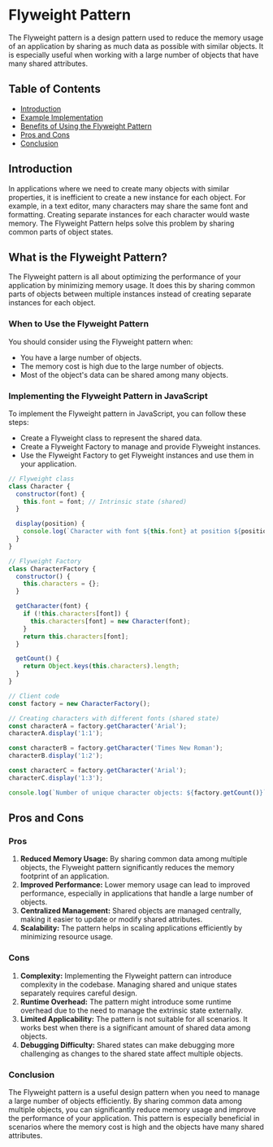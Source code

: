 # Flyweight Pattern

The Flyweight pattern is a design pattern used to reduce the memory usage of an application by sharing as much data as possible with similar objects. It is especially useful when working with a large number of objects that have many shared attributes.

## Table of Contents

- [Introduction](#introduction)
- [Example Implementation](#example-implementation)
- [Benefits of Using the Flyweight Pattern](#benefits-of-using-the-flyweight-pattern)
- [Pros and Cons](#pros-and-cons)
- [Conclusion](#conclusion)

## Introduction

In applications where we need to create many objects with similar properties, it is inefficient to create a new instance for each object. For example, in a text editor, many characters may share the same font and formatting. Creating separate instances for each character would waste memory. The Flyweight Pattern helps solve this problem by sharing common parts of object states.

## What is the Flyweight Pattern?

The Flyweight pattern is all about optimizing the performance of your application by minimizing memory usage. It does this by sharing common parts of objects between multiple instances instead of creating separate instances for each object.

### When to Use the Flyweight Pattern

You should consider using the Flyweight pattern when:

- You have a large number of objects.
- The memory cost is high due to the large number of objects.
- Most of the object's data can be shared among many objects.

### Implementing the Flyweight Pattern in JavaScript

To implement the Flyweight pattern in JavaScript, you can follow these steps:

- Create a Flyweight class to represent the shared data.
- Create a Flyweight Factory to manage and provide Flyweight instances.
- Use the Flyweight Factory to get Flyweight instances and use them in your application.

```javascript
// Flyweight class
class Character {
  constructor(font) {
    this.font = font; // Intrinsic state (shared)
  }

  display(position) {
    console.log(`Character with font ${this.font} at position ${position}.`);
  }
}

// Flyweight Factory
class CharacterFactory {
  constructor() {
    this.characters = {};
  }

  getCharacter(font) {
    if (!this.characters[font]) {
      this.characters[font] = new Character(font);
    }
    return this.characters[font];
  }

  getCount() {
    return Object.keys(this.characters).length;
  }
}

// Client code
const factory = new CharacterFactory();

// Creating characters with different fonts (shared state)
const characterA = factory.getCharacter('Arial');
characterA.display('1:1');

const characterB = factory.getCharacter('Times New Roman');
characterB.display('1:2');

const characterC = factory.getCharacter('Arial');
characterC.display('1:3');

console.log(`Number of unique character objects: ${factory.getCount()}`);
```

## Pros and Cons 

### Pros
1. **Reduced Memory Usage:** By sharing common data among multiple objects, the Flyweight pattern significantly reduces the memory footprint of an application.
2. **Improved Performance:** Lower memory usage can lead to improved performance, especially in applications that handle a large number of objects.
3. **Centralized Management:** Shared objects are managed centrally, making it easier to update or modify shared attributes.
4. **Scalability:** The pattern helps in scaling applications efficiently by minimizing resource usage.


### Cons
1. **Complexity:** Implementing the Flyweight pattern can introduce complexity in the codebase. Managing shared and unique states separately requires careful design.
2. **Runtime Overhead:** The pattern might introduce some runtime overhead due to the need to manage the extrinsic state externally.
3. **Limited Applicability:** The pattern is not suitable for all scenarios. It works best when there is a significant amount of shared data among objects.
4. **Debugging Difficulty:** Shared states can make debugging more challenging as changes to the shared state affect multiple objects.

### Conclusion

The Flyweight pattern is a useful design pattern when you need to manage a large number of objects efficiently. By sharing common data among multiple objects, you can significantly reduce memory usage and improve the performance of your application. This pattern is especially beneficial in scenarios where the memory cost is high and the objects have many shared attributes.
